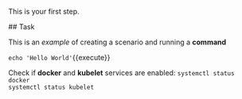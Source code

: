 This is your first step.

## Task

This is an _example_ of creating a scenario and running a **command**

`echo 'Hello World'`{{execute}}

Check if **docker** and **kubelet** services are enabled:
`systemctl status docker`  
`systemctl status kubelet`

